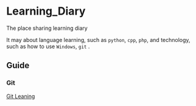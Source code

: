 # Learning_Diary

The place sharing learning diary

 It may about language learning, such as `python`,  `cpp`,  `php`, and technology, such as how to use `Windows`, `git` .

## Guide
### Git
[Git Leaning](CS/Git/Manual@Git.md)
